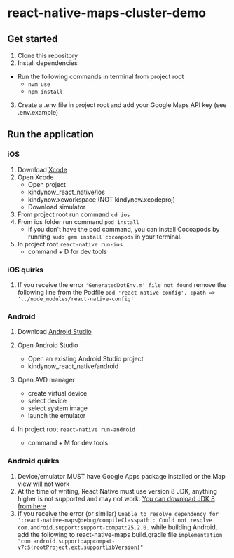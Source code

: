 # react-native-maps-cluster-demo

## Get started

1. Clone this repository
2. Install dependencies

- Run the following commands in terminal from project root
  - `nvm use`
  - `npm install`

3. Create a .env file in project root and add your Google Maps API key (see .env.example)

## Run the application

### iOS

1.  Download [Xcode](https://itunes.apple.com/au/app/xcode/id497799835?mt=12 'Download Xcode')
2.  Open Xcode
    - Open project
    - kindynow_react_native/ios
    - kindynow.xcworkspace (NOT kindynow.xcodeproj)
    - Download simulator
3.  From project root run command `cd ios`
4.  From ios folder run command `pod install`
    - if you don't have the pod command, you can install Cocoapods by running `sudo gem install cocoapods` in your terminal.
5.  In project root `react-native run-ios`
    - command + D for dev tools

### iOS quirks

1. If you receive the error `'GeneratedDotEnv.m' file not found` remove the following line from the Podfile `pod 'react-native-config', :path => '../node_modules/react-native-config'`

### Android

1.  Download [Android Studio](https://developer.android.com/studio/ 'Download Android Studio')

2.  Open Android Studio

    - Open an existing Android Studio project
    - kindynow_react_native/android

3.  Open AVD manager

    - create virtual device
    - select device
    - select system image
    - launch the emulator

4.  In project root `react-native run-android`

    - command + M for dev tools

### Android quirks

1. Device/emulator MUST have Google Apps package installed or the Map view will not work
2. At the time of writing, React Native must use version 8 JDK, anything higher is not supported and may not work. [You can download JDK 8 from here](https://www.oracle.com/technetwork/java/javase/downloads/jdk8-downloads-2133151.html)
3. If you receive the error (or similar) `Unable to resolve dependency for ':react-native-maps@debug/compileClasspath': Could not resolve com.android.support:support-compat:25.2.0.` while building Android, add the following to react-native-maps build.gradle file `implementation "com.android.support:appcompat-v7:${rootProject.ext.supportLibVersion}"`
